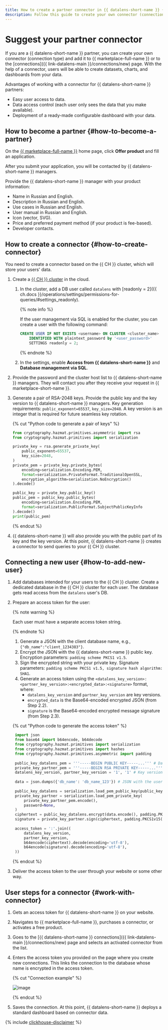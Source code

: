 ```yaml
---
title: How to create a partner connector in {{ datalens-short-name }} {{ marketplace-short-name }}
description: Follow this guide to create your own connector (connection type) and add it to {{ datalens-short-name }} {{ marketplace-short-name }} or to the connections page.
---
```


# Suggest your partner connector

If you are a {{ datalens-short-name }} partner, you can create your own connector (connection type) and add it to {{ marketplace-full-name }} or to the [connections]({{ link-datalens-main }}/connections/new) page. With the help of a connector, users will be able to create datasets, charts, and dashboards from your data.

Advantages of working with a connector for {{ datalens-short-name }} partners:

* Easy user access to data.
* Data access control (each user only sees the data that you make available).
* Deployment of a ready-made configurable dashboard with your data.

## How to become a partner {#how-to-become-a-partner}

On the [{{ marketplace-full-name }}](/marketplace) home page, click **Offer product** and fill an application.

After you submit your application, you will be contacted by {{ datalens-short-name }} managers.

Provide the {{ datalens-short-name }} manager with your product information:

* Name in Russian and English.
* Description in Russian and English.
* Use cases in Russian and English.
* User manual in Russian and English.
* Icon (vector, SVG).
* Price and preferred payment method (if your product is fee-based).
* Developer contacts.

## How to create a connector {#how-to-create-connector}

You need to create a connector based on the {{ CH }} cluster, which will store your users' data.

1. Create a [{{ CH }} cluster](../../../managed-clickhouse/operations/cluster-create.md) in the cloud.

   1. In the cluster, add a DB user called `datalens` with [readonly = 2]({{ ch.docs }}/operations/settings/permissions-for-queries/#settings_readonly).

      {% note info %}

      If the user management via SQL is enabled for the cluster, you can create a user with the following command:

      ```sql
      CREATE USER IF NOT EXISTS <username> ON CLUSTER <cluster_name>
          IDENTIFIED WITH plaintext_password by '<user_password>'
          SETTINGS readonly = 2;
      ```

      {% endnote %}

   1. In the settings, enable **Access from {{ datalens-short-name }}** and **Database management via SQL**.

1. Provide the password and the cluster host list to {{ datalens-short-name }} managers. They will contact you after they receive your request in {{ marketplace-short-name }}.
1. Generate a pair of RSA-2048 keys. Provide the public key and the key version to {{ datalens-short-name }} managers.
   Key generation requirements: `public_exponent=65537`, `key_size=2048`. A key version is an integer that is required for future seamless key rotation.

   {% cut "Python code to generate a pair of keys" %}

    ```python
    from cryptography.hazmat.primitives.asymmetric import rsa
    from cryptography.hazmat.primitives import serialization
    
    private_key = rsa.generate_private_key(
        public_exponent=65537,
        key_size=2048,
    )
    private_pem = private_key.private_bytes(
        encoding=serialization.Encoding.PEM,
        format=serialization.PrivateFormat.TraditionalOpenSSL,
        encryption_algorithm=serialization.NoEncryption()
    ).decode()
    
    public_key = private_key.public_key()
    public_pem = public_key.public_bytes(
        encoding=serialization.Encoding.PEM,
        format=serialization.PublicFormat.SubjectPublicKeyInfo
    ).decode()
    print(public_pem)
    ```

   {% endcut %}

1. {{ datalens-short-name }} will also provide you with the public part of its key and the key version.
   At this point, {{ datalens-short-name }} creates a connector to send queries to your {{ CH }} cluster.

## Connecting a new user {#how-to-add-new-user}

1. Add databases intended for your users to the {{ CH }} cluster. Create a dedicated database in the {{ CH }} cluster for each user. The database gets read access from the `datalens` user's DB.
1. Prepare an access token for the user:

   {% note warning %}

   Each user must have a separate access token string.

   {% endnote %}

    1. Generate a JSON with the client database name, e.g., `{"db_name":"client_1234383"}`.
    1. Encrypt the JSON with the {{ datalens-short-name }} public key. Encryption parameters: `padding scheme PKCS1 v1.5`.
    1. Sign the encrypted string with your private key. Signature parameters: `padding scheme PKCS1 v1.5, signature hash algorithm: SHA1`.
    1. Generate an access token using the `<datalens_key_version>:<partner_key_version>:<encrypted_data>:<signature>` format, where:
        * `datalens_key_version` and `partner_key_version` are key versions.
        * `encrypted_data` is the Base64-encoded encrypted JSON (from Step 2.2).
        * `signature` is the Base64-encoded encrypted message signature (from Step 2.3).

    {% cut "Python code to generate the access token" %}

    ```python
     import json
     from base64 import b64encode, b64decode
     from cryptography.hazmat.primitives import serialization
     from cryptography.hazmat.primitives import hashes
     from cryptography.hazmat.primitives.asymmetric import padding
     
     public_key_datalens_pem = '''-----BEGIN PUBLIC KEY-----...''' # DataLens public RSA key.
     private_key_partner_pem = '''-----BEGIN RSA PRIVATE KEY-----...''' # Your private RSA key.
     datalens_key_version, partner_key_version = '1', '1' # Key versions.
     
     data = json.dumps({'db_name': 'db_name_123'}) # JSON with the user database in the {{ CH }} cluster.
     
     public_key_datalens = serialization.load_pem_public_key(public_key_datalens_pem.encode())
     private_key_partner = serialization.load_pem_private_key(
         private_key_partner_pem.encode(),
         password=None,
     )
     ciphertext = public_key_datalens.encrypt(data.encode(), padding.PKCS1v15()) # Encrypted JSON message with the user database.
     signature = private_key_partner.sign(ciphertext, padding.PKCS1v15(), hashes.SHA1()) # Encrypted message signature.
     
     access_token = ':'.join((
         datalens_key_version,
         partner_key_version,
         b64encode(ciphertext).decode(encoding='utf-8'),
         b64encode(signature).decode(encoding='utf-8'),
     ))
    ```

    {% endcut %}

1. Deliver the access token to the user through your website or some other way.

## User steps for a connector {#work-with-connector}

1. Gets an access token for {{ datalens-short-name }} on your website.
1. Navigates to {{ marketplace-full-name }}, purchases a connector, or activates a free product.
1. Goes to the [{{ datalens-short-name }} connections]({{ link-datalens-main }}/connections/new) page and selects an activated connector from the list.
1. Enters the access token you provided on the page where you create new connections. This links the connection to the database whose name is encrypted in the access token.

   {% cut "Connection example" %}

    ![image](../../../_assets/datalens/partners-connector.png)

   {% endcut %}

1. Saves the connection. At this point, {{ datalens-short-name }} deploys a standard dashboard based on connector data.

{% include [clickhouse-disclaimer](../../../_includes/clickhouse-disclaimer.md) %}
